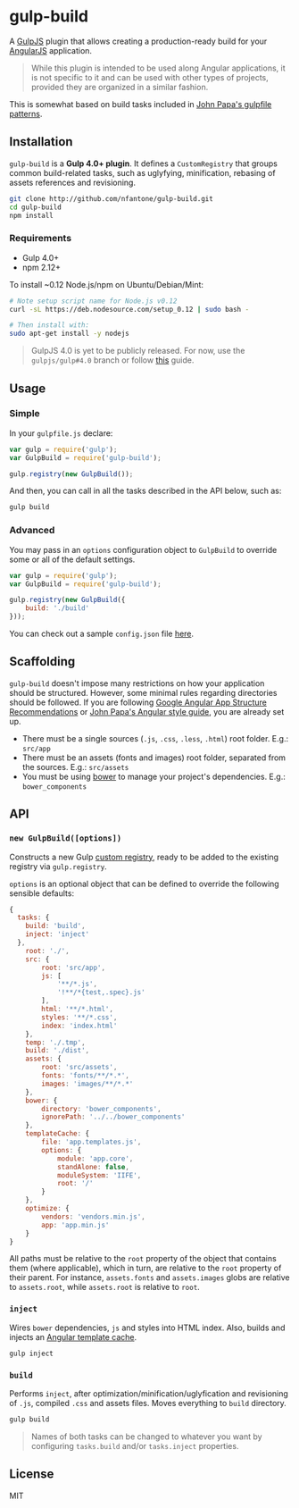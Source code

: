 gulp-build
==========

A [GulpJS](https://github.com/gulpjs) plugin that allows creating a production-ready build for your [AngularJS](http://angularjs.org) application.

> While this plugin is intended to be used along Angular applications, it is not specific to it and can be used with
> other types of projects, provided they are organized in a similar fashion.

This is somewhat based on build tasks included in [John Papa's gulpfile patterns](https://github.com/johnpapa/gulp-patterns/blob/gulp4/gulpfile.js).


## Installation

`gulp-build` is a **Gulp 4.0+ plugin**. It defines a `CustomRegistry` that groups common build-related tasks, such as
 uglyfying, minification, rebasing of assets references and revisioning.


```bash
git clone http://github.com/nfantone/gulp-build.git
cd gulp-build
npm install
```

### Requirements

* Gulp 4.0+
* npm 2.12+

To install ~0.12 Node.js/npm on Ubuntu/Debian/Mint:

```bash
# Note setup script name for Node.js v0.12
curl -sL https://deb.nodesource.com/setup_0.12 | sudo bash -

# Then install with:
sudo apt-get install -y nodejs
```

> GulpJS 4.0 is yet to be publicly released. For now, use the `gulpjs/gulp#4.0` branch or follow [this](https://demisx.github.io/gulp4/2015/01/15/install-gulp4.html) guide.


## Usage

### Simple

In your `gulpfile.js` declare:

```javascript
var gulp = require('gulp');
var GulpBuild = require('gulp-build');

gulp.registry(new GulpBuild());
```

And then, you can call in all the tasks described in the API below, such as:

```bash
gulp build
```

### Advanced

You may pass in an `options` configuration object to `GulpBuild` to override some or all of the default
settings.

```javascript
var gulp = require('gulp');
var GulpBuild = require('gulp-build');

gulp.registry(new GulpBuild({
    build: './build'  
}));
```

You can check out a sample `config.json` file [here](http://github.com/nfantone/gulp-build/master/config.json).

## Scaffolding

`gulp-build` doesn't impose many restrictions on how your application should be structured. However, some minimal
rules regarding directories should be followed. If you are following [Google Angular App Structure Recommendations](https://docs.google.com/document/d/1XXMvReO8-Awi1EZXAXS4PzDzdNvV6pGcuaF4Q9821Es/pub)
or [John Papa's Angular style guide](https://github.com/johnpapa/angular-styleguide), you are already set up.

* There must be a single sources (`.js`, `.css`, `.less`, `.html`) root folder. E.g.: `src/app`
* There must be an assets (fonts and images) root folder, separated from the sources. E.g.: `src/assets`
* You must be using [bower](https://bower.io) to manage your project's dependencies. E.g.: `bower_components`


## API

### `new GulpBuild([options])`

Constructs a new Gulp [custom registry](https://github.com/phated/undertaker/blob/master/README.md#custom-registries), ready
to be added to the existing registry via `gulp.registry`.

`options` is an optional object that can be defined to override the following sensible defaults:

```javascript
{
  tasks: {
    build: 'build',
    inject: 'inject'
  },
	root: './',
	src: {
		root: 'src/app',
		js: [
			'**/*.js',
			'!**/*{test,.spec}.js'
		],
		html: '**/*.html',
		styles: '**/*.css',
		index: 'index.html'
	},
	temp: './.tmp',
	build: './dist',
	assets: {
		root: 'src/assets',
		fonts: 'fonts/**/*.*',
		images: 'images/**/*.*'
	},
	bower: {
		directory: 'bower_components',
		ignorePath: '../../bower_components'
	},
	templateCache: {
		file: 'app.templates.js',
		options: {
			module: 'app.core',
			standAlone: false,
			moduleSystem: 'IIFE',
			root: '/'
		}
	},
	optimize: {
		vendors: 'vendors.min.js',
		app: 'app.min.js'
	}
}
```

All paths must be relative to the `root` property of the object that contains them (where applicable), which in turn, are
relative to the `root` property of their parent. For instance, `assets.fonts` and `assets.images` globs are relative to
`assets.root`, while `assets.root` is relative to `root`.

### `inject`

Wires `bower` dependencies, `js` and styles into HTML index. Also, builds and injects an [Angular template cache](https://docs.angularjs.org/api/ng/service/$templateCache).

```bash
gulp inject
```

### `build`

Performs `inject`, after optimization/minification/uglyfication and revisioning of `.js`, compiled `.css` and assets
files. Moves everything to `build` directory.

```bash
gulp build
```

> Names of both tasks can be changed to whatever you want by configuring `tasks.build` and/or `tasks.inject` properties.

## License

MIT

